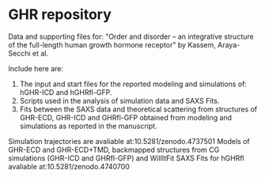 # GHR repository
Data and supporting files for: "Order and disorder – an integrative structure of the full-length human growth hormone receptor" by Kassem, Araya-Secchi et al.

Include here are:
1) The input and start files for the reported modeling and simulations of: hGHR-ICD and hGHRfl-GFP. 
2) Scripts used in the analysis of simulation data and SAXS Fits.
3) Fits between the SAXS data and theoretical scattering from structures of GHR-ECD, GHR-ICD and GHRfl-GFP obtained from modeling and simulations as reported in the manuscript. 

Simulation trajectories are avaliable at:10.5281/zenodo.4737501
Models of GHR-ECD and GHR-ECD+TMD, backmapped structures from CG simulations (GHR-ICD and GHRfl-GFP) and WillItFit SAXS Fits for hGHRfl avaliable at:10.5281/zenodo.4740700
